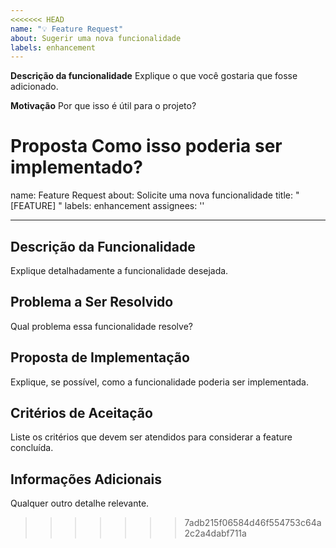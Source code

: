 ```yaml
---
<<<<<<< HEAD
name: "💡 Feature Request"
about: Sugerir uma nova funcionalidade
labels: enhancement
---
```


**Descrição da funcionalidade**
Explique o que você gostaria que fosse adicionado.

**Motivação**
Por que isso é útil para o projeto?

**Proposta**
Como isso poderia ser implementado?
=======
name: Feature Request
about: Solicite uma nova funcionalidade
title: "[FEATURE] "
labels: enhancement
assignees: ''

---

## Descrição da Funcionalidade
Explique detalhadamente a funcionalidade desejada.

## Problema a Ser Resolvido
Qual problema essa funcionalidade resolve?

## Proposta de Implementação
Explique, se possível, como a funcionalidade poderia ser implementada.

## Critérios de Aceitação
Liste os critérios que devem ser atendidos para considerar a feature concluída.

## Informações Adicionais
Qualquer outro detalhe relevante.
>>>>>>> 7adb215f06584d46f554753c64a2c2a4dabf711a
